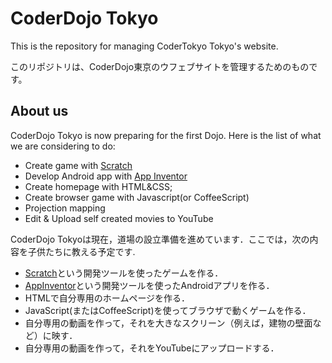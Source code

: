 # CoderDojo Tokyo

This is the repository for managing CoderTokyo Tokyo's website. 

このリポジトリは、CoderDojo東京のウフェブサイトを管理するためのものです。

## About us

CoderDojo Tokyo is now preparing for the first Dojo. Here is the list of what we are considering to do:

* Create game with [Scratch](http://scratch.mit.edu/)
* Develop Android app with [App Inventor](http://appinventor.mit.edu/)
* Create homepage with HTML&CSS;
* Create browser game with Javascript(or CoffeeScript)
* Projection mapping
* Edit & Upload self created movies to YouTube

CoderDojo Tokyoは現在，道場の設立準備を進めています．ここでは，次の内容を子供たちに教える予定です.

* [Scratch](http://scratch.mit.edu/)という開発ツールを使ったゲームを作る．
* [AppInventor](http://appinventor.mit.edu/)という開発ツールを使ったAndroidアプリを作る．
* HTMLで自分専用のホームページを作る．
* JavaScript(またはCoffeeScript)を使ってブラウザで動くゲームを作る．
* 自分専用の動画を作って，それを大きなスクリーン（例えば，建物の壁面など）に映す．
* 自分専用の動画を作って，それをYouTubeにアップロードする．
